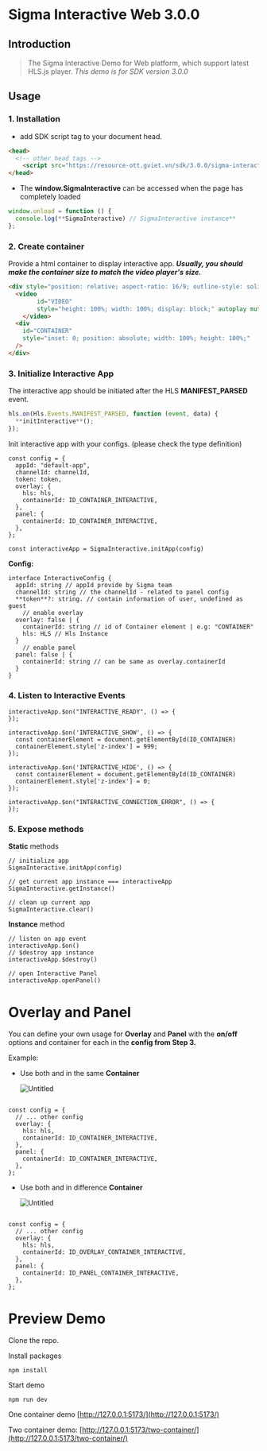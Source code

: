 # Sigma Interactive Web 3.0.0

## **Introduction**

> The Sigma Interactive Demo for Web platform, which support latest HLS.js player.
*This demo is for SDK version 3.0.0*
>

## **Usage**

### 1. **Installation**

- add SDK script tag to your document head.

```html
<head>
  <!-- other head tags -->
	<script src="https://resource-ott.gviet.vn/sdk/3.0.0/sigma-interactive-js.js"></script>
</head>
```

- The **window.SigmaInteractive** can be accessed when the page has completely loaded

```jsx
window.onload = function () {
  console.log(**SigmaInteractive) // SigmaInteractive instance**
};

```

### 2. Create container

Provide a html container to display interactive app. ***Usually, you should make the container size to match the video player's size.***

```html
<div style="position: relative; aspect-ratio: 16/9; outline-style: solid; outline-color: rgba(192,132,252,1);">
  <video
		id="VIDEO"
		style="height: 100%; width: 100%; display: block;" autoplay muted>
	</video>
  <div
    id="CONTAINER"
    style="inset: 0; position: absolute; width: 100%; height: 100%;"
  />
</div>
```

### 3. Initialize Interactive App

 The interactive app should be initiated after the HLS **MANIFEST_PARSED** event.

```jsx
hls.on(Hls.Events.MANIFEST_PARSED, function (event, data) {
  **initInteractive**();
});
```

Init interactive app with your configs. (please check the type definition)

```tsx
const config = {
  appId: "default-app",
  channelId: channelId,
  token: token,
  overlay: {
    hls: hls,
    containerId: ID_CONTAINER_INTERACTIVE,
  },
  panel: {
    containerId: ID_CONTAINER_INTERACTIVE,
  },
};

const interactiveApp = SigmaInteractive.initApp(config)
```

**Config:**

```tsx
interface InteractiveConfig {
  appId: string // appId provide by Sigma team
  channelId: string // the channelId - related to panel config
  **token**?: string. // contain information of user, undefined as guest
	// enable overlay
  overlay: false | {
    containerId: string // id of Container element | e.g: "CONTAINER"
    hls: HLS // Hls Instance
  }
	// enable panel
  panel: false | {
    containerId: string // can be same as overlay.containerId
  }
}
```

### **4. Listen to Interactive Events**

```tsx
interactiveApp.$on("INTERACTIVE_READY", () => {
});

interactiveApp.$on('INTERACTIVE_SHOW', () => {
  const containerElement = document.getElementById(ID_CONTAINER)
  containerElement.style['z-index'] = 999;
});

interactiveApp.$on('INTERACTIVE_HIDE', () => {
  const containerElement = document.getElementById(ID_CONTAINER)
  containerElement.style['z-index'] = 0;
});

interactiveApp.$on("INTERACTIVE_CONNECTION_ERROR", () => {
});
```

### 5. Expose methods

**Static** methods

```tsx
// initialize app
SigmaInteractive.initApp(config)

// get current app instance === interactiveApp
SigmaInteractive.getInstance()

// clean up current app
SigmaInteractive.clear()

```

**Instance** method

```tsx
// listen on app event
interactiveApp.$on()
// $destroy app instance
interactiveApp.$destroy()

// open Interactive Panel
interactiveApp.openPanel()
```

# Overlay and Panel

You can define your own usage for **Overlay** and **Panel** with the **on/off** options and container for each in the **config from Step 3.**

Example:

- Use both and in the same **Container**

    ![Untitled](Sigma%20Interactive%20Web%203%200%200%204bbf4f7140fa48a983b10124adc4fb98/Untitled.png)


```tsx

const config = {
  // ... other config
  overlay: {
    hls: hls,
    containerId: ID_CONTAINER_INTERACTIVE,
  },
  panel: {
    containerId: ID_CONTAINER_INTERACTIVE,
  },
};
```

- Use both and in difference **Container**

    ![Untitled](Sigma%20Interactive%20Web%203%200%200%204bbf4f7140fa48a983b10124adc4fb98/Untitled%201.png)


```tsx

const config = {
  // ... other config
  overlay: {
    hls: hls,
    containerId: ID_OVERLAY_CONTAINER_INTERACTIVE,
  },
  panel: {
    containerId: ID_PANEL_CONTAINER_INTERACTIVE,
  },
};
```

# Preview Demo

Clone the repo.

Install packages

```tsx
npm install
```

Start demo

```tsx
npm run dev
```

One container demo [http://127.0.0.1:5173/](http://127.0.0.1:5173/)

Two container demo: [http://127.0.0.1:5173/two-container/](http://127.0.0.1:5173/two-container/)
